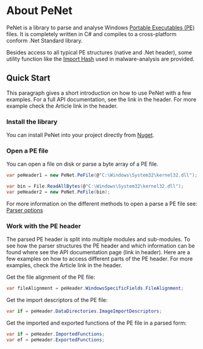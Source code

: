 # About **PeNet**

PeNet is a library to parse and analyse Windows [Portable Executables (PE)](https://docs.microsoft.com/en-us/windows/desktop/Debug/pe-format) files. It is completely written in C# and compiles to a cross-platform conform .Net Standard library.

Besides access to all typical PE structures (native and .Net header), some utility function like the [Import Hash](https://www.fireeye.com/blog/threat-research/2014/01/tracking-malware-import-hashing.html) used in malware-analysis are provided.

## Quick Start

This paragraph gives a short introduction on how to use PeNet with a few examples. For a full API documentation, see the link in the header. For more example check the Article link in the header.

### Install the library

You can install PeNet into your project directly from [Nuget](https://www.nuget.org/packages/PeNet/).

### Open a PE file

You can open a file on disk or parse a byte array of a PE file.

```csharp
var peHeader1 = new PeNet.PeFile(@"C:\Windows\System32\kernel32.dll");
```

```csharp
var bin = File.ReadAllBytes(@"C:\Windows\System32\kernel32.dll");
var peHeader2 = new PeNet.PeFile(bin);
```

For more information on the different methods to open a parse a PE file see: [Parser options](articles/parseroptions.md)

### Work with the PE header

The parsed PE header is split into multiple modules and sub-modules. To see how the parser structures the PE header and which information can be found where see the API documentation page (link in header). Here are a few examples on how to access different parts of the PE header. For more examples, check the Article link in the header.

Get the file alignment of the PE file:

```csharp
var fileAlignment = peHeader.WindowsSpecificFields.FileAlignment;
```

Get the import descriptors of the PE file:

```csharp
var if = peHeader.DataDirectories.ImageImportDescriptors;
```

Get the imported and exported functions of the PE file in a parsed form:

```csharp
var if = peHeader.ImportedFunctions;
var ef = peHeader.ExportedFunctions;
```
